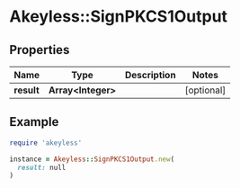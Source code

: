 # Akeyless::SignPKCS1Output

## Properties

| Name | Type | Description | Notes |
| ---- | ---- | ----------- | ----- |
| **result** | **Array&lt;Integer&gt;** |  | [optional] |

## Example

```ruby
require 'akeyless'

instance = Akeyless::SignPKCS1Output.new(
  result: null
)
```

